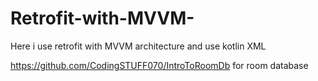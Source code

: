 # Retrofit-with-MVVM-
Here i use retrofit with MVVM architecture and use kotlin XML


https://github.com/CodingSTUFF070/IntroToRoomDb for room database

